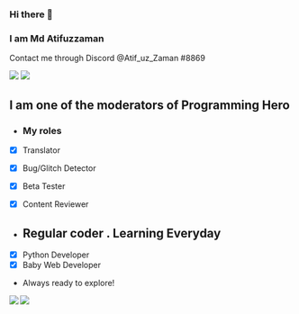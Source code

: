 ### Hi there 👋
### I am Md Atifuzzaman 
Contact me through Discord @Atif_uz_Zaman #8869



![](https://komarev.com/ghpvc/?username=MdAtifuzzaman01&color=brightgreen&style=plastic)
[![](https://img.shields.io/static/v1?label=MdAtifuzzaman01&logo=github&message=Follow&color=black)](https://github.com/MdAtifuzzaman01)

## I am one of the moderators of Programming Hero
- ### My roles
- [X] Translator
- [X] Bug/Glitch Detector
- [X] Beta Tester
- [X] Content Reviewer


- ## Regular coder . Learning Everyday
- [X] Python Developer
- [X] Baby Web Developer 
- Always ready to explore!

<img align="left" src="https://github-readme-stats.vercel.app/api?username=MdAtifuzzaman01&count_private=true&line_height=21&show_icons=true&hide_border=true&theme=dracula"/>
<img align="left" src="https://github-readme-stats.vercel.app/api/top-langs/?username=MdAtifuzzaman01&layout=compact&card_width=250&hide_border=true&theme=dracula"/>
